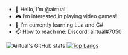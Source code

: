 - 👋 Hello, I’m @airtual
- 🎮 I’m interested in playing video games!
- 🌱 I’m currently learning Lua and C#
- 📫 How to reach me: Discord, airtual#7050

![Airtual's GitHub stats](https://github-readme-stats.vercel.app/api?username=airtual&show_icons=true&theme=github_dark&hide_border=true)
[![Top Langs](https://github-readme-stats.vercel.app/api/top-langs/?username=airtual&theme=github_dark&hide_border=true)](https://github.com/anuraghazra/github-readme-stats)

